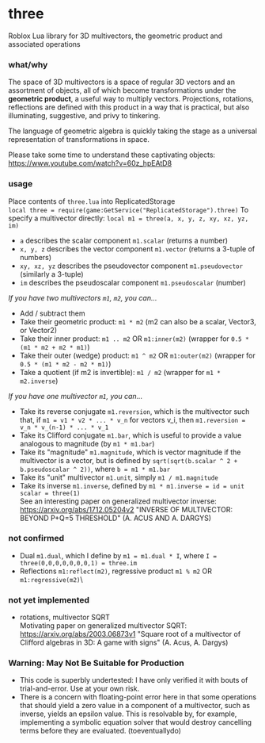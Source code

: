 # three
Roblox Lua library for 3D multivectors, the geometric product and associated operations

### what/why
The space of 3D multivectors is a space of regular 3D vectors and an assortment of objects, all of which become transformations under the **geometric product**, a useful way to multiply vectors. Projections, rotations, reflections are defined with this product in a way that is practical, but also illuminating, suggestive, and privy to tinkering.

The language of geometric algebra is quickly taking the stage as a universal representation of transformations in space.

Please take some time to understand these captivating objects: https://www.youtube.com/watch?v=60z_hpEAtD8

### usage
Place contents of `three.lua` into ReplicatedStorage\
`local three = require(game:GetService("ReplicatedStorage").three)`
To specify a multivector directly:
`local m1 = three(a, x, y, z, xy, xz, yz, im)`
- `a` describes the scalar component `m1.scalar` (returns a number)
- `x, y, z` describes the vector component `m1.vector` (returns a 3-tuple of numbers)
- `xy, xz, yz` describes the pseudovector component `m1.pseudovector` (similarly a 3-tuple)
- `im` describes the pseudoscalar component `m1.pseudoscalar` (number)

_If you have two multivectors `m1`, `m2`, you can..._
- Add / subtract them
- Take their geometric product: `m1 * m2` (m2 can also be a scalar, Vector3, or Vector2)
- Take their inner product: `m1 .. m2` OR `m1:inner(m2)` (wrapper for `0.5 * (m1 * m2 + m2 * m1)`)
- Take their outer (wedge) product: `m1 ^ m2` OR `m1:outer(m2)` (wrapper for `0.5 * (m1 * m2 - m2 * m1)`)
- Take a quotient (if m2 is invertible): `m1 / m2` (wrapper for `m1 * m2.inverse`)

_If you have one multivector `m1`, you can..._
- Take its reverse conjugate `m1.reversion`, which is the multivector such that, if `m1 = v1 * v2 * ... * v_n` for vectors v_i, then `m1.reversion = v_n * v_(n-1) * ... * v_1`
- Take its Clifford conjugate `m1.bar`, which is useful to provide a value analogous to magnitude (by `m1 * m1.bar`)
- Take its "magnitude" `m1.magnitude`, which is vector magnitude if the multivector is a vector, but is defined by `sqrt(sqrt(b.scalar ^ 2 + b.pseudoscalar ^ 2))`, where `b = m1 * m1.bar`
- Take its "unit" multivector `m1.unit`, simply `m1 / m1.magnitude`
- Take its inverse `m1.inverse`, defined by `m1 * m1.inverse = id = unit scalar = three(1)`\
See an interesting paper on generalized multivector inverse: https://arxiv.org/abs/1712.05204v2 "INVERSE OF MULTIVECTOR: BEYOND P+Q=5 THRESHOLD" (A. ACUS AND A. DARGYS)

### not confirmed
- Dual `m1.dual`, which I define by `m1 = m1.dual * I`, where `I = three(0,0,0,0,0,0,0,1) = three.im`
- Reflections `m1:reflect(m2)`, regressive product `m1 % m2` OR `m1:regressive(m2)`\

### not yet implemented
- rotations, multivector SQRT\
Motivating paper on generalized multivector SQRT: https://arxiv.org/abs/2003.06873v1 "Square root of a multivector of Clifford algebras in 3D: A game with signs" (A. Acus, A. Dargys)

### Warning: May Not Be Suitable for Production
- This code is superbly undertested: I have only verified it with bouts of trial-and-error. Use at your own risk.
- There is a concern with floating-point error here in that some operations that should yield a zero value in a component of a multivector, such as inverse, yields an epsilon value. This is resolvable by, for example, implementing a symbolic equation solver that would destroy cancelling terms before they are evaluated. (toeventuallydo)
